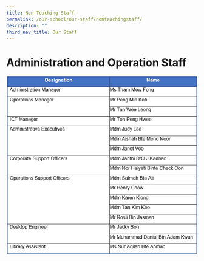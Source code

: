 ```yaml
---
title: Non Teaching Staff
permalink: /our-school/our-staff/nonteachingstaff/
description: ""
third_nav_title: Our Staff
---
```



# Administration and Operation Staff

![](/images/download.png)